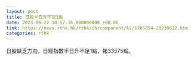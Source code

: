 ```yaml
---
layout: post
title: 日股半日升不足1點
date: 2023-06-22 10:57:16.000000000 +08:00
link: https://news.rthk.hk/rthk/ch/component/k2/1705854-20230622.htm
categories: rthk
---
```


日股缺乏方向，日經指數半日升不足1點，報33575點。
